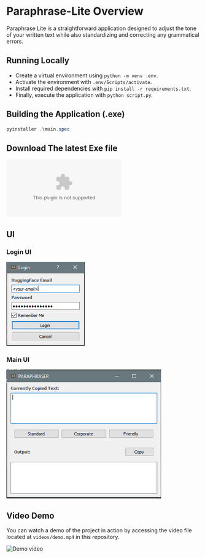 # Paraphrase-Lite Overview

Paraphrase Lite is a straightforward application designed to adjust the tone of your written text while also standardizing and correcting any grammatical errors.


## Running Locally
- Create a virtual environment using `python -m venv .env`.
- Activate the environment with `.env/Scripts/activate`.
- Install required dependencies with `pip install -r requirements.txt`.
- Finally, execute the application with `python script.py`.

## Building the Application (.exe)

```powershell
pyinstaller .\main.spec
```

## Download The latest Exe file
![Lasts build](dist/paraphrase_lite.exe)

## UI 
### Login UI
![Login User Interface](images/login-ui.png)
### Main UI
![Main User Interface](images/main-ui.png)

## Video Demo

You can watch a demo of the project in action by accessing the video file located at `videos/demo.mp4` in this repository.

![Demo video](videos/demo.gif)